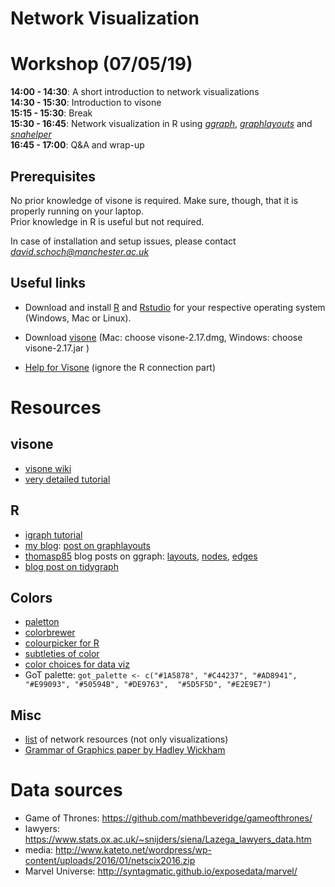 # Network Visualization 

# Workshop (07/05/19)

**14:00 - 14:30**: A short introduction to network visualizations  
**14:30 - 15:30**: Introduction to visone  
**15:15 - 15:30**: Break  
**15:30 - 16:45**: Network visualization in R using [*ggraph*](https://github.com/thomasp85/ggraph), [*graphlayouts*](https://github.com/schochastics/graphlayouts) and [*snahelper*](https://github.com/schochastics/snahelper)  
**16:45 - 17:00**: Q&A and wrap-up

## Prerequisites

No prior knowledge of visone is required. Make sure, though, that it is properly running on your laptop.  
Prior knowledge in R is useful but not required.  

In case of installation and setup issues, please contact *david.schoch@manchester.ac.uk*

## Useful links

- Download and install [R](https://cran.r-project.org/) and [Rstudio](https://www.rstudio.com/products/rstudio/download/#download) for your respective operating system (Windows, Mac or Linux).

- Download [visone](http://visone.info/html/download.html) (Mac: choose visone-2.17.dmg, Windows: choose visone-2.17.jar )

- [Help for Visone](http://visone.info/wiki/index.php/Installation_%28trail%29) (ignore the R connection part)


# Resources

## visone

- [visone wiki](https://visone.info/wiki/index.php/Main_Page)
- [very detailed tutorial](https://visone.info/wiki/images/6/67/VisoneTutorial-archeology.pdf)


## R

- [igraph tutorial](https://kateto.net/networks-r-igraph)
- [my blog](http://blog.schochastics.net): [post on graphlayouts](http://blog.schochastics.net/post/introducing-graphlayouts-with-got/)
- [thomasp85](https://twitter.com/thomasp85) blog posts on ggraph: [layouts](https://www.data-imaginist.com/2017/ggraph-introduction-layouts/), [nodes](https://www.data-imaginist.com/2017/ggraph-introduction-nodes/), [edges](https://www.data-imaginist.com/2017/ggraph-introduction-edges/)
- [blog post on tidygraph](https://www.data-imaginist.com/2017/introducing-tidygraph/)

## Colors

- [paletton](http://paletton.com/#uid=c013t00490kRlxYaFw0g0qFqFg0w0aF)
- [colorbrewer](http://colorbrewer2.org/#type=sequential&scheme=BuGn&n=3)
- [colourpicker for R](https://cran.r-project.org/web/packages/colourpicker/index.html)
- [subtleties of color](https://earthobservatory.nasa.gov/blogs/elegantfigures/2013/08/05/subtleties-of-color-part-1-of-6/)
- [color choices for data viz](https://www.dataquest.io/blog/what-to-consider-when-choosing-colors-for-data-visualization/)
- GoT palette: `got_palette <- c("#1A5878", "#C44237", "#AD8941", "#E99093", "#50594B", "#DE9763", 
"#5D5F5D", "#E2E9E7")`

## Misc
- [list](https://github.com/briatte/awesome-network-analysis) of network resources (not only visualizations)
- [Grammar of Graphics paper by Hadley Wickham](http://vita.had.co.nz/papers/layered-grammar.html)

# Data sources

- Game of Thrones: https://github.com/mathbeveridge/gameofthrones/
- lawyers: https://www.stats.ox.ac.uk/~snijders/siena/Lazega_lawyers_data.htm
- media: http://www.kateto.net/wordpress/wp-content/uploads/2016/01/netscix2016.zip
- Marvel Universe: http://syntagmatic.github.io/exposedata/marvel/
